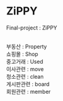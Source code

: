 # ZiPPY
Final-project : ZiPPY

<br>
부동산 : Property
<br>
쇼핑몰 : Shop
<br>
중고거래 : Used
<br>
이사관련 : move
<br>
청소관련 : clean
<br>
게시판관련 : board
<br>
회원관련 : member
<br>
